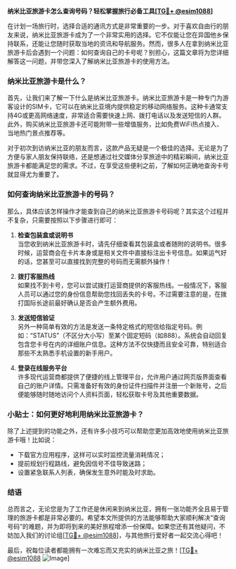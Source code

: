 **纳米比亚旅游卡怎么查询号码？轻松掌握旅行必备工具[[TG💪+ @esim1088](https://t.me/s/esim1088)]**

在计划一场旅行时，选择合适的通讯方式是非常重要的一步。对于喜欢自由行的朋友来说，纳米比亚旅游卡成为了一个非常实用的选择。它不仅能让您在异国他乡保持联系，还能让您随时获取当地的资讯和导航服务。然而，很多人在拿到纳米比亚旅游卡后会遇到一个问题：如何查询自己的卡号呢？别担心，这篇文章将为您详细解答这一问题，并带您深入了解纳米比亚旅游卡的使用方法。

### 纳米比亚旅游卡是什么？

首先，让我们来了解一下什么是纳米比亚旅游卡。纳米比亚旅游卡是一种专门为游客设计的SIM卡，它可以在纳米比亚境内提供稳定的移动网络服务。这种卡通常支持4G或更高网络速度，非常适合需要快速上网、拨打电话以及发送短信的人群。此外，购买纳米比亚旅游卡还可能附带一些增值服务，比如免费WiFi热点接入、当地热门景点推荐等。

对于初次到访纳米比亚的朋友而言，这款产品无疑是一个极佳的选择。无论是为了方便与家人朋友保持联络，还是想通过社交媒体分享旅途中的精彩瞬间，纳米比亚旅游卡都能满足您的需求。不过，在享受这些便利之前，了解如何正确地查询卡号就显得尤为重要了。

### 如何查询纳米比亚旅游卡的号码？

那么，具体应该怎样操作才能查到自己的纳米比亚旅游卡号码呢？其实这个过程并不复杂，只需要按照以下步骤进行即可：

1. **检查包装盒或说明书**  
   当您收到纳米比亚旅游卡时，请先仔细查看其包装盒或者随附的说明书。很多时候，运营商会在卡片本身或是相关文件中直接标注出卡号信息。如果运气好的话，您甚至可以直接找到完整的号码而无需额外操作！

2. **拨打客服热线**  
   如果找不到卡号，您可以尝试拨打运营商提供的客服热线。一般情况下，客服人员可以通过您的身份信息帮助您找回丢失的卡号。不过需要注意的是，在拨打国际长途前最好确认是否会产生额外费用。

3. **发送短信验证**  
   另外一种简单有效的方法是发送一条特定格式的短信给指定号码。例如：“STATUS”（不区分大小写）至某个固定短码（如888）。系统会自动回复包含您卡号在内的详细账户信息。这种方法不仅快捷而且安全可靠，特别适合那些不太熟悉手机设置的新手用户。

4. **登录在线服务平台**  
   许多现代运营商都提供了便捷的线上管理平台，允许用户通过网页版界面查看自己的账户详情。只需准备好有效的身份证件扫描件并注册一个新账号，之后便能够随时随地访问个人资料页面，轻松获取卡号及其他重要数据。

### 小贴士：如何更好地利用纳米比亚旅游卡？

除了上述提到的功能之外，还有许多小技巧可以帮助您更加高效地使用纳米比亚旅游卡哦！比如说：
- 下载官方应用程序，这样可以实时监控流量消耗情况；
- 提前规划行程路线，避免因信号不佳导致迷路；
- 设置紧急联系人列表，确保发生意外时能及时求助。

### 结语

总而言之，无论您是为了工作还是休闲来到纳米比亚，拥有一张功能齐全且易于管理的旅游卡都是非常必要的。希望本文所提供的方法能够帮助大家顺利解决“查询号码”的难题，并为即将到来的美好旅程增添一份保障。如果您还有其他疑问，不妨加入我们的讨论组[[TG💪+ @esim1088](https://t.me/s/esim1088)]，与其他旅行爱好者一起交流心得吧！

最后，祝每位读者都能拥有一次难忘而又充实的纳米比亚之旅！[[TG💪+ @esim1088](https://t.me/s/esim1088) ![Image](https://i.postimg.cc/4NQfJmqS/Snipaste-2025-05-13-00-14-12.png)]